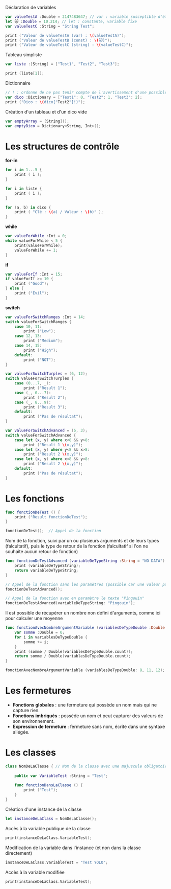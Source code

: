 Déclaration de variables
```Swift
var valueTestA :Double = 2147483647; // var : variable susceptible d'être modifiée
let 🐱 :Double = 10.214; // let : constante, variable fixe
var valueTestC :String = "String Test";

print ("Valeur de valueTestA (var) : \(valueTestA)");
print ("Valeur de valueTestB (const) : \(🐱)");
print ("Valeur de valueTestC (string) : \(valueTestC)");
```

Tableau simpliste
```Swift
var liste :[String] = ["Test1", "Test2", "Test3"];

print (liste[1]);
```

Dictionnaire
```Swift
// ! : ordonne de ne pas tenir compte de l'avertissement d'une possible entrée inexistante
var dico :Dictionary = ["Test1": 0, "Test2": 1, "Test3": 2];
print ("Dico : \(dico["Test2"]!)");
```

Création d'un tableau et d'un dico vide
```Swift
var emptyArray = [String]();
var emptyDico = Dictionary<String, Int>();
```



# Les structures de contrôle

**for-in**
```Swift
for i in 1...5 {
    print ( i );
}

for i in liste {
	print ( i );
}

for (a, b) in dico {
	print ( "Clé : \(a) / Valeur : \(b)" );
}
```

**while**
```Swift
var valueForWhile :Int = 0;
while valueForWhile < 5 {
	print(valueForWhile);
	valueForWhile += 1;
}
```

**if**
```Swift
var valueForIf :Int = 15;
if valueForIf >= 10 {
	print ("Good");
} else {
	print ("Evil");
}
```

**switch**
```Swift
var valueForSwitchRanges :Int = 14;
switch valueForSwitchRanges {
	case 10, 11:
		print ("Low");
	case 12, 13:
		print ("Medium");
	case 14, 15:
		print ("High");
	default:
		print ("NOT");
}

var valueForSwitchTurples = (6, 12);
switch valueForSwitchTurples {
	case (0...7, _):
		print ("Result 1");
	case (_, 0...7):
		print ("Result 2");
	case (_, 8...9):
		print ("Result 3");
	default:
		print ("Pas de résultat");
}

var valueForSwitchAdvanced = (5, 3);
switch valueForSwitchAdvanced {
	case let (x, y) where x<8 && y>8:
		print ("Result 1 \(x,y)");
	case let (x, y) where y<8 && x>8:
		print ("Result 2 \(x,y)");
	case let (x, y) where x<8 && y<8:
		print ("Result 2 \(x,y)");
	default:
		print ("Pas de résultat");
}
```



# Les fonctions

```Swift
func fonctionDeTest () {
	print ("Result fonctionDeTest");
}

fonctionDeTest();  // Appel de la fonction
```

Nom de la fonction, suivi par un ou plusieurs arguments et de leurs types (falcultatif), puis le type de retour de la fonction (falcultatif si l'on ne souhaite aucun retour de fonction)
```Swift
func fonctionDeTestAdvanced (variableDeTypeString :String = "NO DATA") -> String { 
	print (variableDeTypeString);
	return variableDeTypeString;
}

// Appel de la fonction sans les paramètres (possible car une valeur par défaut est déclarée et est utilisée -> "NO DATA")
fonctionDeTestAdvanced(); 

// Appel de la fonction avec en paramètre le texte "Pingouin"
fonctionDeTestAdvanced(variableDeTypeString: "Pingouin");
```

Il est possible de récupérer un nombre non défini d'arguments, comme ici pour calculer une moyenne
```Swift
func fonctionAvecNombreArgumentVariable (variablesDeTypeDouble :Double...) -> Double {
	var somme :Double = 0;
	for i in variablesDeTypeDouble {
		somme += i;
	}
	print (somme / Double(variablesDeTypeDouble.count));
	return somme / Double(variablesDeTypeDouble.count);
}

fonctionAvecNombreArgumentVariable (variablesDeTypeDouble: 8, 11, 12);
```



# Les fermetures

- **Fonctions globales** : une fermeture qui possède un nom mais qui ne capture rien.
- **Fonctions imbriqués** : possède un nom et peut capturer des valeurs de son environnement.
- **Expression de fermeture** : fermeture sans nom, écrite dans une syntaxe allégée.



# Les classes
```Swift
class NomDeLaClasse { // Nom de la classe avec une majuscule obligatoire
	
	public var VariableTest :String = "Test";
	
	func fonctionDansLaClasse () {
		print ("Test");
	}
}
```
Création d'une instance de la classe
```Swift
let instanceDeLaClass = NomDeLaClasse();
```
Accès à la variable publique de la classe
```Swift
print(instanceDeLaClass.VariableTest);
```
Modification de la variable dans l'instance (et non dans la classe directement)
```Swift
instanceDeLaClass.VariableTest = "Test YOLO";
```
Accès à la variable modifiée
```Swift
print(instanceDeLaClass.VariableTest);
```

